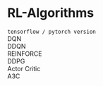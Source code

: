 # RL-Algorithms 
`tensorflow / pytorch version`
<br>DQN
<br>DDQN
<br>REINFORCE
<br>DDPG
<br>Actor Critic
<br>A3C
